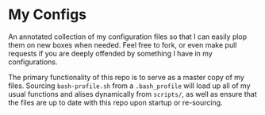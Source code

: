 My Configs
==========

An annotated collection of my configuration files so that I can easily plop them
on new boxes when needed. Feel free to fork, or even make pull requests if you
are deeply offended by something I have in my configurations.

The primary functionality of this repo is to serve as a master copy of my files.
Sourcing `bash-profile.sh` from a `.bash_profile` will load up all of my usual
functions and alises dynamically from `scripts/`, as well as ensure that the
files are up to date with this repo upon startup or re-sourcing.
